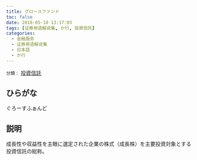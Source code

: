 ```yaml
---
title: グロースファンド
toc: false
date: 2018-05-18 13:17:03
tags: [证券用语解说集, か行, 投資信託]
categories:
  - 金融服务
  - 证券用语解说集
  - 日本語
  - か行
---
```


`分類：` [投資信託](/tags/投資信託/)

## ひらがな

ぐろーすふぁんど

## 説明

成長性や収益性を主眼に選定された企業の株式（成長株）を主要投資対象とする投資信託の総称。
